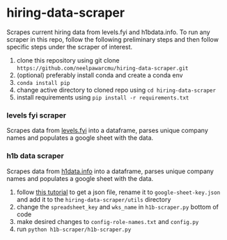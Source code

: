 # hiring-data-scraper
Scrapes current hiring data from levels.fyi and h1bdata.info. To run any scraper in this repo, follow the following preliminary steps and then follow specific steps under the scraper of interest.
1. clone this repository using git clone `https://github.com/neelpawarcmu/hiring-data-scraper.git`
1. (optional) preferably install conda and create a conda env
1. `conda install pip`
1. change active directory to cloned repo using `cd hiring-data-scraper`
1. install requirements using `pip install -r requirements.txt`

### levels fyi scraper
Scrapes data from [levels.fyi](https://www.levels.fyi/) into a dataframe, parses unique company names and populates a google sheet with the data.

### h1b data scraper
Scrapes data from [h1data.info](https://h1bdata.info/) into a dataframe, parses unique company names and populates a google sheet with the data.
1. follow [this tutorial]('https://docs.gspread.org/en/latest/oauth2.html') to get a json file, rename it to `google-sheet-key.json` and add it to the `hiring-data-scraper/utils` directory
1. change the `spreadsheet_key` and `wks_name` in `h1b-scraper.py` bottom of code
1. make desired changes to `config-role-names.txt` and `config.py` 
1. run `python h1b-scraper/h1b-scraper.py`